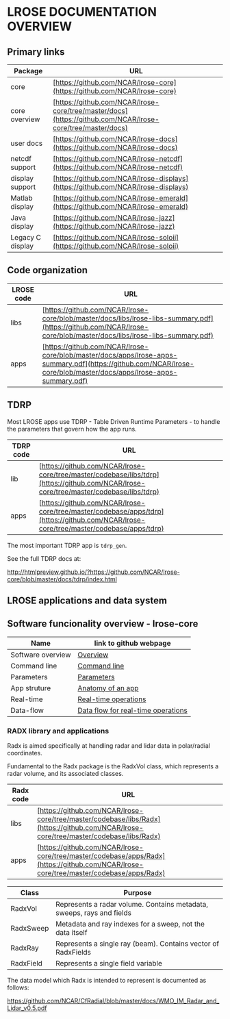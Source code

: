 # LROSE DOCUMENTATION OVERVIEW

## Primary links

| Package           | URL      |
| -------------     |----------|
| core              | [https://github.com/NCAR/lrose-core](https://github.com/NCAR/lrose-core) |
| core overview     | [https://github.com/NCAR/lrose-core/tree/master/docs](https://github.com/NCAR/lrose-core/tree/master/docs) |
| user docs         | [https://github.com/NCAR/lrose-docs](https://github.com/NCAR/lrose-docs) |
| netcdf support    | [https://github.com/NCAR/lrose-netcdf](https://github.com/NCAR/lrose-netcdf) |
| display support   | [https://github.com/NCAR/lrose-displays](https://github.com/NCAR/lrose-displays) |
| Matlab display    | [https://github.com/NCAR/lrose-emerald](https://github.com/NCAR/lrose-emerald) |
| Java display      | [https://github.com/NCAR/lrose-jazz](https://github.com/NCAR/lrose-jazz) |
| Legacy C display  | [https://github.com/NCAR/lrose-soloii](https://github.com/NCAR/lrose-soloii) |

## Code organization

| LROSE code        | URL      |
| -------------     |----------|
| libs       | [https://github.com/NCAR/lrose-core/blob/master/docs/libs/lrose-libs-summary.pdf](https://github.com/NCAR/lrose-core/blob/master/docs/libs/lrose-libs-summary.pdf) |
| apps       | [https://github.com/NCAR/lrose-core/blob/master/docs/apps/lrose-apps-summary.pdf](https://github.com/NCAR/lrose-core/blob/master/docs/apps/lrose-apps-summary.pdf) |

## TDRP

Most LROSE apps use TDRP - Table Driven Runtime Parameters - to handle the parameters
that govern how the app runs.

| TDRP code         | URL      |
| -------------     |----------|
| lib       | [https://github.com/NCAR/lrose-core/tree/master/codebase/libs/tdrp](https://github.com/NCAR/lrose-core/tree/master/codebase/libs/tdrp) |
| apps      | [https://github.com/NCAR/lrose-core/tree/master/codebase/apps/tdrp](https://github.com/NCAR/lrose-core/tree/master/codebase/apps/tdrp) |

The most important TDRP app is `tdrp_gen`.

See the full TDRP docs at:

  http://htmlpreview.github.io/?https://github.com/NCAR/lrose-core/blob/master/docs/tdrp/index.html

## LROSE applications and data system

## Software funcionality overview - lrose-core

| Name | link to github webpage |
|------|------------------------|
| Software overview | [Overview](https://github.com/NCAR/lrose-docs/tree/master/lrose-core/lrose-overview.md) |
| Command line | [Command line](https://github.com/NCAR/lrose-docs/tree/master/lrose-core/lrose-command-line.md) |
| Parameters | [Parameters](https://github.com/NCAR/lrose-docs/tree/master/lrose-core/lrose-parameters.md) |
| App struture | [Anatomy of an app](https://github.com/NCAR/lrose-docs/tree/master/lrose-core/lrose-app-structure.md) |
| Real-time | [Real-time operations](https://github.com/NCAR/lrose-docs/tree/master/lrose-core/lrose-realtime.md) |
| Data-flow | [Data flow for real-time operations](https://github.com/NCAR/lrose-docs/tree/master/lrose-core/lrose-data-flow.md) |

### RADX library and applications

Radx is aimed specifically at handling radar and lidar data in polar/radial coordinates.

Fundamental to the Radx package is the RadxVol class, which represents a radar volume, and its associated classes.

| Radx code        | URL      |
| -------------    |----------|
| libs       | [https://github.com/NCAR/lrose-core/tree/master/codebase/libs/Radx](https://github.com/NCAR/lrose-core/tree/master/codebase/libs/Radx) |
| apps       | [https://github.com/NCAR/lrose-core/tree/master/codebase/apps/Radx](https://github.com/NCAR/lrose-core/tree/master/codebase/apps/Radx) |

| Class       | Purpose      |
| ----------- |-------------|
| RadxVol     | Represents a radar volume. Contains metadata, sweeps, rays and fields |
| RadxSweep   | Metadata and ray indexes for a sweep, not the data itself |
| RadxRay     | Represents a single ray (beam). Contains vector of RadxFields |
| RadxField   | Represents a single field variable |

The data model which Radx is intended to represent is documented as follows:

https://github.com/NCAR/CfRadial/blob/master/docs/WMO_IM_Radar_and_Lidar_v0.5.pdf

